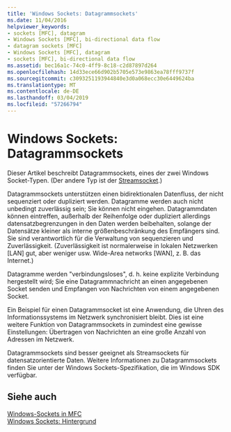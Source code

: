 ```yaml
---
title: 'Windows Sockets: Datagrammsockets'
ms.date: 11/04/2016
helpviewer_keywords:
- sockets [MFC], datagram
- Windows Sockets [MFC], bi-directional data flow
- datagram sockets [MFC]
- Windows Sockets [MFC], datagram
- sockets [MFC], bi-directional data flow
ms.assetid: bec16a1c-74c0-4ff9-8c18-c2d87897d264
ms.openlocfilehash: 14d33ece66d902b5705e573e9863ea78fff9737f
ms.sourcegitcommit: c3093251193944840e3d0a068ecc30e6449624ba
ms.translationtype: MT
ms.contentlocale: de-DE
ms.lasthandoff: 03/04/2019
ms.locfileid: "57266794"
---
```

# <a name="windows-sockets-datagram-sockets"></a>Windows Sockets: Datagrammsockets

Dieser Artikel beschreibt Datagrammsockets, eines der zwei Windows Socket-Typen. (Der andere Typ ist der [Streamsocket](../mfc/windows-sockets-stream-sockets.md).)

Datagrammsockets unterstützen einen bidirektionalen Datenfluss, der nicht sequenziert oder dupliziert werden. Datagramme werden auch nicht unbedingt zuverlässig sein; Sie können nicht eingehen. Datagrammdaten können eintreffen, außerhalb der Reihenfolge oder dupliziert allerdings datensatzbegrenzungen in den Daten werden beibehalten, solange der Datensätze kleiner als interne größenbeschränkung des Empfängers sind. Sie sind verantwortlich für die Verwaltung von sequenzieren und Zuverlässigkeit. (Zuverlässigkeit ist normalerweise in lokalen Netzwerken [LAN] gut, aber weniger usw. Wide-Area networks [WAN], z. B. das Internet.)

Datagramme werden "verbindungsloses", d. h. keine explizite Verbindung hergestellt wird; Sie eine Datagrammnachricht an einen angegebenen Socket senden und Empfangen von Nachrichten von einem angegebenen Socket.

Ein Beispiel für einen Datagrammsocket ist eine Anwendung, die Uhren des Informationssystems im Netzwerk synchronisiert bleibt. Dies ist eine weitere Funktion von Datagrammsockets in zumindest eine gewisse Einstellungen: Übertragen von Nachrichten an eine große Anzahl von Adressen im Netzwerk.

Datagrammsockets sind besser geeignet als Streamsockets für datensatzorientierte Daten. Weitere Informationen zu Datagrammsockets finden Sie unter der Windows Sockets-Spezifikation, die im Windows SDK verfügbar.

## <a name="see-also"></a>Siehe auch

[Windows-Sockets in MFC](../mfc/windows-sockets-in-mfc.md)<br/>
[Windows Sockets: Hintergrund](../mfc/windows-sockets-background.md)
